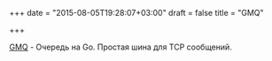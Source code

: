 +++
date = "2015-08-05T19:28:07+03:00"
draft = false
title = "GMQ"

+++

<p><a href="https://inge.4pr.es/blog/?p=366">GMQ</a>&nbsp;- Очередь на Go. Простая шина для&nbsp;TCP сообщений.</p>


